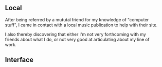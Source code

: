 
## Local

After being referred by a mututal friend for my knowledge of "computer stuff", I came in contact with a local music publication to help with their site.

I also thereby discovering that either I'm not very forthcoming with my friends about what I do, or not very good at articulating about my line of work.

## Interface
